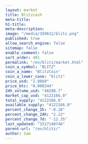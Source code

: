 ```yaml
---
layout: market
title: Blitzcash
meta-title: 
h1-title: 
meta-description: 
image: "/media/350612/blitz.png"
published: true
allow_search_engine: false
sitemap: false
enable_comment: false
sort_order: 491
permalink: "/en/blitz/market.html"
coin_a_symbol: "BLITZ"
coin_a_name: "BlitzCoin"
coin_a_lower_case: "blitz"
price_usd: "2.8669"
price_btc: "0.000244"
24h_volume_usd: "48288.7"
market_cap_usd: "4122166.0"
total_supply: "4122166.0"
available_supply: "4122166.0"
percent_change_1h: "-0.28"
percent_change_24h: "2.22"
percent_change_7d: "-12.35"
last_updated: "1517140746"
parent-url: "/en/blitz/"
author: Sam
---
```


